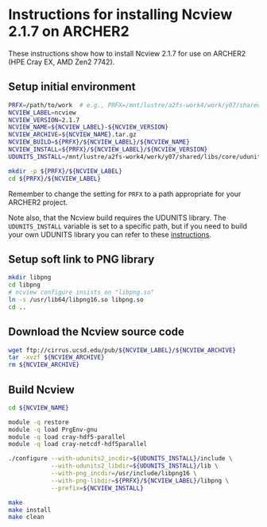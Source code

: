 Instructions for installing Ncview 2.1.7 on ARCHER2
===================================================

These instructions show how to install Ncview 2.1.7 for use on ARCHER2 (HPE Cray EX, AMD Zen2 7742).


Setup initial environment
-------------------------

```bash
PRFX=/path/to/work  # e.g., PRFX=/mnt/lustre/a2fs-work4/work/y07/shared/utils/core
NCVIEW_LABEL=ncview
NCVIEW_VERSION=2.1.7
NCVIEW_NAME=${NCVIEW_LABEL}-${NCVIEW_VERSION}
NCVIEW_ARCHIVE=${NCVIEW_NAME}.tar.gz
NCVIEW_BUILD=${PRFX}/${NCVIEW_LABEL}/${NCVIEW_NAME}
NCVIEW_INSTALL=${PRFX}/${NCVIEW_LABEL}/${NCVIEW_VERSION}
UDUNITS_INSTALL=/mnt/lustre/a2fs-work4/work/y07/shared/libs/core/udunits/2.2.28

mkdir -p ${PRFX}/${NCVIEW_LABEL}
cd ${PRFX}/${NCVIEW_LABEL}
```

Remember to change the setting for `PRFX` to a path appropriate for your ARCHER2 project.

Note also, that the Ncview build requires the UDUNITS library. The `UDUNITS_INSTALL` variable
is set to a specific path, but if you need to build your own UDUNITS library you can refer to
these [instructions](../../libs/udunits/build_udunits_2.2.28_archer2.md).


Setup soft link to PNG library
------------------------------

```bash
mkdir libpng
cd libpng
# ncview configure insists on "libpng.so"
ln -s /usr/lib64/libpng16.so libpng.so
cd ..
```


Download the Ncview source code
-------------------------------

```bash
wget ftp://cirrus.ucsd.edu/pub/${NCVIEW_LABEL}/${NCVIEW_ARCHIVE}
tar -xvzf ${NCVIEW_ARCHIVE}
rm ${NCVIEW_ARCHIVE}
```


Build Ncview
------------

```bash
cd ${NCVIEW_NAME}

module -q restore
module -q load PrgEnv-gnu
module -q load cray-hdf5-parallel
module -q load cray-netcdf-hdf5parallel

./configure --with-udunits2_incdir=${UDUNITS_INSTALL}/include \
            --with-udunits2_libdir=${UDUNITS_INSTALL}/lib \
            --with-png_incdir=/usr/include/libpng16 \
            --with-png-libdir=${PRFX}/${NCVIEW_LABEL}/libpng \
            --prefix=${NCVIEW_INSTALL}

make
make install
make clean
```
